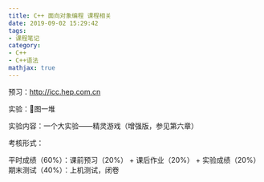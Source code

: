 ```yaml
---
title: C++ 面向对象编程 课程相关
date: 2019-09-02 15:29:42
tags:
- 课程笔记
category:
- C++
- C++语法
mathjax: true
---
```


预习：http://icc.hep.com.cn

实验：🐎图一堆

实验内容：一个大实验——精灵游戏（增强版，参见第六章）

考核形式：

平时成绩（60%）：课前预习（20%） + 课后作业（20%） + 实验成绩（20%）
期末测试（40%）：上机测试，闭卷

